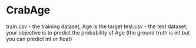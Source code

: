 # CrabAge

train.csv - the training dataset; Age is the target
test.csv - the test dataset; your objective is to predict the probability of Age (the ground truth is int but you can predict int or float)
